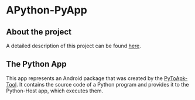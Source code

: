 # APython-PyApp

## About the project

A detailed description of this project can be found [here](https://github.com/Abestanis/APython#user-content-about-the-project).

## The Python App

This app represents an Android package that was created by the [PyToApk-Tool](https://github.com/Abestanis/APython_PyToApk). It contains the source code of a Python program and provides it to the Python-Host app, which executes them.
